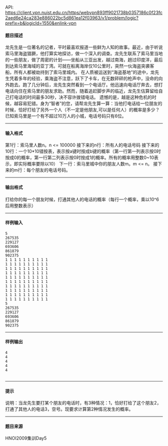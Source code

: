 API: https://client.vpn.nuist.edu.cn/https/webvpn893ff9021738b0357186c0f23fc2aed6e24ca283e886022bc5d861ea12f03963/v1/problem/logic?prefix=b&logicId=1550&enlink-vpn

#### 题目描述

龙先生是一位著名的记者，平时最喜欢报道一些鲜为人知的故事。最近，由于听说索马里海盗猖獗，他打算实地探访，做一个深入的调查。龙先生联系了索马里当地的一些朋友，做了周密的计划——坐船从三亚出发，越过南海，趟过印度洋，最后到达索马里海域的亚丁湾。可就在船离海岸仅10公里时，突然一伙海盗突袭客船，所有人都被劫持到了索马里城内。 在人质被运送到“海盗基地”的途中，龙先生凭着多年的经验，乘海盗不注意，跃下了卡车，在无数砰砰的枪声中，没命的向外跑去。跑了几分钟后，龙先生突然看到一个电话厅。他迅速向电话厅奔去，想打电话向住在索马里的朋友求助。然而，随着追赶脚步声的临近，龙先生估算留给自己打电话的时间最多30秒，决不容许拨错电话。 遗憾的是，越是这种危机的时候，越容易犯错。身为“智者”的您，请帮龙先生算一算：当他打电话给一位朋友的时候，恰好打给了另外一个人（不一定是他朋友,可以是任何人）的概率是多少？已知索马里是一个有不超过10万人的小城，电话号码只有6位。

---

#### 输入格式

第1行：索马里人数n。n <= 100000 接下来的n行：所有人的电话号码 接下来的10行：一个10\*10错按表，表示按a键时按成b键的概率（第一行第一列表示按0时按成0的概率，第一行第二列表示按0时按成1的概率。所有的概率用整数0~10表示，即实际概率要除以10） 下一行：索马里城中你的朋友人数m。m <= n。 接下来的m行：每个朋友的电话号码。

---

#### 输出格式

打给你的每一个朋友时候，打通其他人的电话的概率（每行一个概率，乘以10^6 后用整数表示）

---

#### 样例输入
```
5
267535
229127
693606
861879
902375
1 1 1 1 1 1 1 1 1 1
1 1 1 1 1 1 1 1 1 1
1 1 1 1 1 1 1 1 1 1
1 1 1 1 1 1 1 1 1 1
1 1 1 1 1 1 1 1 1 1
1 1 1 1 1 1 1 1 1 1
1 1 1 1 1 1 1 1 1 1
1 1 1 1 1 1 1 1 1 1
1 1 1 1 1 1 1 1 1 1
1 1 1 1 1 1 1 1 1 1
5
267535
229127
693606
861879
902375

```

---

#### 样例输出
```
4
4
4
4
4


```

---

#### 提示

说明：当龙先生要打某个朋友的电话时，有3种情况：1，恰好打给了这个朋友2，打通了其他人的电话3，空号。现要求计算第2种情况发生的概率。

---

#### 题目来源

HNOI2009集训Day5